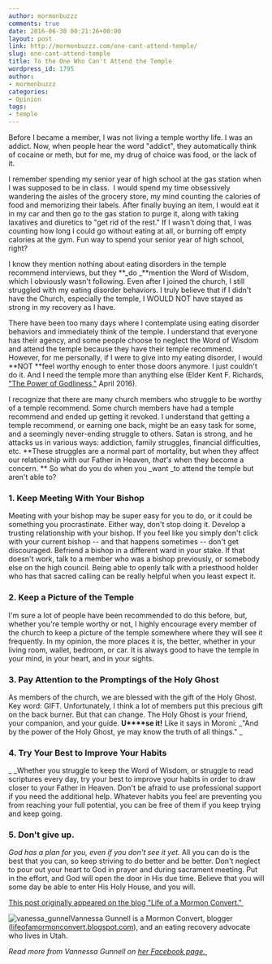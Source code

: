 ```yaml
---
author: mormonbuzzz
comments: true
date: 2016-06-30 00:21:26+00:00
layout: post
link: http://mormonbuzzz.com/one-cant-attend-temple/
slug: one-cant-attend-temple
title: To the One Who Can't Attend the Temple
wordpress_id: 1795
author:
- mormonbuzzz
categories:
- Opinion
tags:
- temple
---
```


Before I became a member, I was not living a temple worthy life. I was an addict. Now, when people hear the word "addict", they automatically think of cocaine or meth, but for me, my drug of choice was food, or the lack of it.

I remember spending my senior year of high school at the gas station when I was supposed to be in class.  I would spend my time obsessively wandering the aisles of the grocery store, my mind counting the calories of food and memorizing their labels. After finally buying an item, I would eat it in my car and then go to the gas station to purge it, along with taking laxatives and diuretics to "get rid of the rest." If I wasn't doing that, I was counting how long I could go without eating at all, or burning off empty calories at the gym. Fun way to spend your senior year of high school, right?

I know they mention nothing about eating disorders in the temple recommend interviews, but they **_do _**mention the Word of Wisdom, which I obviously wasn't following. Even after I joined the church, I still struggled with my eating disorder behaviors. I truly believe that if I didn't have the Church, especially the temple, I WOULD NOT have stayed as strong in my recovery as I have.

There have been too many days where I contemplate using eating disorder behaviors and immediately think of the temple. I understand that everyone has their agency, and some people choose to neglect the Word of Wisdom and attend the temple because they have their temple recommend. However, for me personally, if I were to give into my eating disorder, I would **NOT **feel worthy enough to enter those doors anymore. I just couldn't do it. And I need the temple more than anything else (Elder Kent F. Richards, ["The Power of Godliness,"](https://www.lds.org/general-conference/2016/04/the-power-of-godliness?lang=eng) April 2016).

I recognize that there are many church members who struggle to be worthy of a temple recommend. Some church members have had a temple recommend and ended up getting it revoked. I understand that getting a temple recommend, or earning one back, might be an easy task for some, and a seemingly never-ending struggle to others. Satan is strong, and he attacks us in various ways: addiction, family struggles, financial difficulties, etc. **These struggles are a normal part of mortality, but when they affect our relationship with our Father in Heaven, _that's_ when they become a concern.
**
So what do you do when you _want _to attend the temple but aren't able to?


### 1. Keep Meeting With Your Bishop


Meeting with your bishop may be super easy for you to do, or it could be something you procrastinate. Either way, don't stop doing it. Develop a trusting relationship with your bishop. If you feel like you simply don't click with your current bishop -- and that happens sometimes -- don't get discouraged. Befriend a bishop in a different ward in your stake. If that doesn't work, talk to a member who was a bishop previously, or somebody else on the high council. Being able to openly talk with a priesthood holder who has that sacred calling can be really helpful when you least expect it.


### 2. Keep a Picture of the Temple


I'm sure a lot of people have been recommended to do this before, but, whether you're temple worthy or not, I highly encourage every member of the church to keep a picture of the temple somewhere where they will see it frequently. In my opinion, the more places it is, the better, whether in your living room, wallet, bedroom, or car. It is always good to have the temple in your mind, in your heart, and in your sights.


### 3. Pay Attention to the Promptings of the Holy Ghost


As members of the church, we are blessed with the gift of the Holy Ghost. Key word: GIFT. Unfortunately, I think a lot of members put this precious gift on the back burner. But that can change. The Holy Ghost is your friend, your companion, and your guide. **U****se it!** Like it says in Moroni: _"And by the power of the Holy Ghost, ye may know the truth of all things." _


### 4. Try Your Best to Improve Your Habits


_ _Whether you struggle to keep the Word of Wisdom, or struggle to read scriptures every day, try your best to improve your habits in order to draw closer to your Father in Heaven. Don't be afraid to use professional support if you need the additional help. Whatever habits you feel are preventing you from reaching your full potential, you can be free of them if you keep trying and keep going.


### 5. Don't give up.


_God has a plan for you, even if you don't see it yet._ All you can do is the best that you can, so keep striving to do better and be better. Don't neglect to pour out your heart to God in prayer and during sacrament meeting. Put in the effort, and God will open the door in His due time. Believe that you will some day be able to enter His Holy House, and you will.

[This post originally appeared on the blog "Life of a Mormon Convert." ](http://lifeofamormonconvert.blogspot.com/2016/06/to-one-who-cant-attend-temple.html?m=1)

![vanessa_gunnel](http://mormonbuzzz.com/wp-content/uploads/2016/06/vanessa_gunnel-96x96.jpg)Vannessa Gunnell is a Mormon Convert, blogger ([lifeofamormonconvert.blogspot.com](http://lifeofamormonconvert.blogspot.com/)), and an eating recovery advocate who lives in Utah.

_Read more from Vannessa Gunnell on [her Facebook page. ](https://www.facebook.com/lifeofamormonconvert/?fref=ts)_
